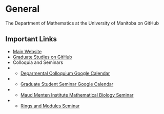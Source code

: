 # General
The Department of Mathematics at the University of Manitoba on GitHub

## Important Links
  - [Main Website](https://umanitoba.ca/science/mathematics)
  - [Graduate Studies on GitHub](https://github.com/umanitoba-math/grad-studies)
  - Colloquia and Seminars
  - - [Deparmental Colloquium Google Calendar](https://calendar.google.com/calendar/embed?src=840d5f2e955ab7313f26b18ff3b88a14e0053e77699266b16beacf9841d6815b%40group.calendar.google.com)
  - - [Graduate Student Seminar Google Calendar](https://calendar.google.com/calendar/embed?src=4d305d91d3c5364a787c9e8ad422a54abd16111218974d236e0975871fc3f0a6%40group.calendar.google.com)
  - - [Maud Menten Institute Mathematical Biology Seminar](https://calendar.google.com/calendar/embed?src=840d5f2e955ab7313f26b18ff3b88a14e0053e77699266b16beacf9841d6815b%40group.calendar.google.com)
  - - [Rings and Modules Seminar](https://server.math.umanitoba.ca/~tkucera/RMseminar.html)
